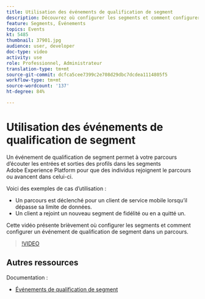 ```yaml
---
title: Utilisation des événements de qualification de segment
description: Découvrez où configurer les segments et comment configurer un événement de qualification de segment dans un parcours.
feature: Segments, Événements
topics: Events
kt: 5485
thumbnail: 37901.jpg
audience: user, developer
doc-type: video
activity: use
role: Professionnel, Administrateur
translation-type: tm+mt
source-git-commit: dcfca5cee7399c2e708d29dbc7dcdea1114805f5
workflow-type: tm+mt
source-wordcount: '137'
ht-degree: 84%

---
```



# Utilisation des événements de qualification de segment

Un événement de qualification de segment permet à votre parcours d’écouter les entrées et sorties des profils dans les segments Adobe Experience Platform pour que des individus rejoignent le parcours ou avancent dans celui-ci.

Voici des exemples de cas d’utilisation :

* Un parcours est déclenché pour un client de service mobile lorsqu’il dépasse sa limite de données.
* Un client a rejoint un nouveau segment de fidélité ou en a quitté un.

Cette vidéo présente brièvement où configurer les segments et comment configurer un événement de qualification de segment dans un parcours.

>[!VIDEO](https://video.tv.adobe.com/v/37901?quality=12)

## Autres ressources

Documentation :

* [Événements de qualification de segment](https://docs.adobe.com/content/help/fr-FR/journeys/using/building-journeys/about-journey-building/events-activities/segment-qualification-events.html)
